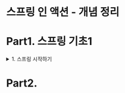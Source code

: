 # 스프링 인 액션 - 개념 정리


# Part1. 스프링 기초1

<details><summary>1. 스프링 시작하기</summary>

## 1. 스프링 시작하기

### 1.1 스프링이란?

**스프링 애플리케이션 컨텍스트**  
- 스프링이 제공하는 컨테이너
- 애플리케이션 컴포넌트를 생성하고 관리
- 애플리케이션 컴포넌트 or 빈들은 스프링 애플리케이션 컨텍스트 내부에서 서로 연결되어 완전한 애플리케이션을 만듬

**의존성 주입(DI)**
- 빈의 상호 연결을 해주는 패턴
- 컨테이너가 애플리케이션 컴포넌트에서 의존(사용)하는 다른 빈의 생성과 관리를 해줌
- 컨테이너가 모든 컴포넌트를 생성, 관리하고 해당 컴포넌트를 필요로 하는 빈에 주입한다.
- 일반적으로 생성자 인자 또는 속성의 접근자 메서드를 통해 처리한다.

**자동-구성(autoconfiguration)**
- autowiring과 component scanning 기법을 기반으로 함 
- component scanning을 사용하여 애플리케이션의 classpath에 지정된 컴포넌트를 찾은 후 스프링 애플리케이션 컨텍스트의 빈으로 생성 
- autowiring을 사용하여 의존 관계가 있는 컴포넌트를 자동으로 다른 빈에 주입(연결) 한다.

### 1.2 스프링 애플리케이션 초기 설정하기

**@SpringBootApplication**
- @SpringBootConfiguration, @EnableAutoConfiguration, @ComponentScan 으로 구성

**@SpringBootConfiguration**
- 지정한 클래스를 구성클래스로 지정
- @Configuration 애노테이션의 특화된 형태

**@EnableAutoConfiguration**
- 스프링 부트 autoconfiguration을 활성화 한다.
- 우리가 필요로 하는 컴포넌트들을 자동으로 구성하도록 스프링 부트에 알려준다

**@ComponentScan**
- 컴포넌트 검색을 활성화
- @Component, @Controller, @Service등의 애노테이션과 함께 클래스를 선언할 수 있게 해줌
- 자동으로 위 클래스들을 찾아 스프링 애플리케이션 컨텍스트에 컴포넌트로 등록한다.


### 1.3 스프링 애플리케이션 작성하기

### 1.4 스프링 살펴보기 

### 요약 

</details>


# Part2. 




